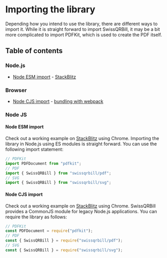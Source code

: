 
# Importing the library

Depending how you intend to use the library, there are different ways to import it. While it is straight forward to import SwissQRBill, it may be a bit more complicated to import PDFKit, which is used to create the PDF itself.

## Table of contents

### Node.js

- [Node ESM import](node-esm-import) - [StackBlitz][node esm javascript]

### Browser

- [Node CJS import](node-cjs-import) - [bundling with webpack][bundling with webpack]

### Node JS

#### Node ESM import

Check out a working example on [StackBlitz][node esm javascript] using Chrome.
Importing the library in Node.js using ES modules is straight forward. You can use the following import statement:

```ts
// PDFKit
import PDFDocument from "pdfkit";
// PDF
import { SwissQRBill } from "swissqrbill/pdf";
// SVG
import { SwissQRBill } from "swissqrbill/svg";
```

#### Node CJS import

Check out a working example on [StackBlitz][node cjs javascript] using Chrome.
SwissQRBill provides a CommonJS module for legacy Node.js applications. You can require the library as follows:

```ts
// PDFKit
const PDFDocument = require("pdfkit");
// PDF
const { SwissQRBill } = require("swissqrbill/pdf");
// SVG
const { SwissQRBill } = require("swissqrbill/svg");
```

[node esm javascript]: https://stackblitz.com/github/schoero/swissqrbill/tree/feat/stackblitz-examples/examples/node-esm-javascript
[node cjs javascript]: https://stackblitz.com/github/schoero/swissqrbill/tree/feat/stackblitz-examples/examples/node-cjs-javascript
[bundling with webpack]: https://stackblitz.com/github/schoero/swissqrbill/tree/feat/stackblitz-examples/examples/browser-bundling-with-webpack
